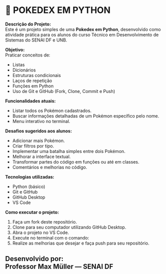 # 📔 POKEDEX EM PYTHON

**Descrição do Projeto:**  
Este é um projeto simples de uma **Pokedex em Python**, desenvolvido como atividade prática para os alunos do curso Técnico em Desenvolvimento de Sistemas do SENAI DF e UNB.

**Objetivo:**  
Praticar conceitos de:
- Listas
- Dicionários
- Estruturas condicionais
- Laços de repetição
- Funções em Python
- Uso de Git e GitHub (Fork, Clone, Commit e Push)

**Funcionalidades atuais:**
- Listar todos os Pokémon cadastrados.
- Buscar informações detalhadas de um Pokémon específico pelo nome.
- Menu interativo no terminal.

**Desafios sugeridos aos alunos:**
- Adicionar mais Pokémon.
- Criar filtros por tipo.
- Implementar uma batalha simples entre dois Pokémon.
- Melhorar a interface textual.
- Transformar partes do código em funções ou até em classes.
- Comentários e melhorias no código.

**Tecnologias utilizadas:**
- Python (básico)
- Git e GitHub
- GitHub Desktop
- VS Code

**Como executar o projeto:**
1. Faça um fork deste repositório.
2. Clone para seu computador utilizando GitHub Desktop.
3. Abra o projeto no VS Code.
4. Execute no terminal com o comando:
5. Realize as melhorias que desejar e faça push para seu repositório.

**Desenvolvido por:**  
Professor Max Müller — SENAI DF
---
